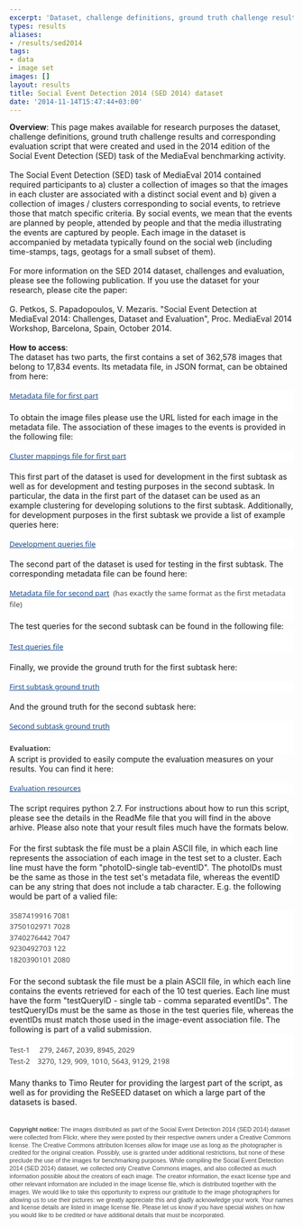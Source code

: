 ```yaml
---
excerpt: 'Dataset, challenge definitions, ground truth challenge results and corresponding evaluation script that were created and used in the 2014 edition of the Social Event Detection (SED) task of the MediaEval benchmarking activity'
types: results
aliases:
- /results/sed2014
tags:
- data
- image set
images: []
layout: results
title: Social Event Detection 2014 (SED 2014) dataset
date: '2014-11-14T15:47:44+03:00'
---
```

<div><strong>Overview</strong>: This page makes available for research purposes the dataset, challenge definitions, ground truth challenge results and corresponding evaluation script that were created and used in the 2014 edition of the Social Event Detection (SED) task of the MediaEval benchmarking activity.</div>
<div>&nbsp;</div>
<div>The Social Event Detection (SED) task of MediaEval 2014 contained required participants to a) cluster a collection of images so that the images in each cluster are associated with a distinct social event and b) given a collection of images / clusters corresponding to social events, to retrieve those that match specific criteria. By social events, we mean that the events are planned by people, attended by people and that the media illustrating the events are captured by people. Each image in the dataset is accompanied by metadata typically found on the social web (including time-stamps, tags, geotags for a small subset of them).</div>
<div>&nbsp;</div>
<div>For more information on the SED 2014 dataset, challenges and evaluation, please see the following publication. If you use the dataset for your research, please cite the paper:</div>
<div>&nbsp;</div>
<div>G. Petkos, S. Papadopoulos, V. Mezaris. "Social Event Detection at MediaEval 2014: Challenges, Dataset and Evaluation", Proc. MediaEval 2014 Workshop, Barcelona, Spain, October 2014.</div>
<div>&nbsp;</div>
<div><strong>How to access</strong>:</div>
<div>The dataset has two parts, the first contains a set of 362,578 images that belong to 17,834 events. Its metadata file, in JSON format, can be obtained from here:</div>
<div>&nbsp;</div>
<div>
	<p style="margin: 0px; padding: 0px; border: 0px; font-size: 13px; font-family: 'Segoe UI', 'Lucida Grande', Arial; vertical-align: baseline; line-height: 19.5px; color: rgb(68, 68, 68); background-color: rgb(255, 255, 255);"><a href="https://socialsensor.iti.gr/sed2014/SED_2014_Dev_Metadata.rar" search_id="undefined" style="margin: 0px; padding: 0px; border: 0px; font-weight: inherit; font-style: inherit; font-family: inherit; vertical-align: baseline; color: rgb(17, 68, 136);">Metadata file for first part</a></p>
	<p style="margin: 0px; padding: 0px; border: 0px; font-size: 13px; font-family: 'Segoe UI', 'Lucida Grande', Arial; vertical-align: baseline; line-height: 19.5px; color: rgb(68, 68, 68); background-color: rgb(255, 255, 255);">&nbsp;</p>
	<div>To obtain the image files please use the URL listed for each image in the metadata file. The association of these images to the events is provided in the following file:&nbsp;</div>
	<div>&nbsp;</div>
	<p style="margin: 0px; padding: 0px; border: 0px; font-size: 13px; font-family: 'Segoe UI', 'Lucida Grande', Arial; vertical-align: baseline; line-height: 19.5px; color: rgb(68, 68, 68); background-color: rgb(255, 255, 255);"><a href="http://socialsensor.iti.gr/sed2014/SED_2014_Dev_Clusters.rar" search_id="undefined" style="margin: 0px; padding: 0px; border: 0px; font-weight: inherit; font-style: inherit; font-family: inherit; vertical-align: baseline; color: rgb(17, 68, 136);">Cluster mappings file for first part</a></p>
</div>
<div>&nbsp;</div>
<div>This first part of the dataset is used for development in the first subtask as well as for development and testing purposes in the second subtask. In particular, the data in the first part of the dataset can be used as an example clustering for developing solutions to the first subtask. Additionally, for development purposes in the first subtask we provide a list of example queries here:</div>
<div>&nbsp;</div>
<div>
	<p style="margin: 0px; padding: 0px; border: 0px; font-size: 13px; font-family: 'Segoe UI', 'Lucida Grande', Arial; vertical-align: baseline; line-height: 19.5px; color: rgb(68, 68, 68); background-color: rgb(255, 255, 255);"><a href="http://socialsensor.iti.gr/sed2014/SED_2014_Dev_Queries.rar" search_id="undefined" style="margin: 0px; padding: 0px; border: 0px; font-weight: inherit; font-style: inherit; font-family: inherit; vertical-align: baseline; color: rgb(17, 68, 136);">Development queries file</a></p>
	<div>&nbsp;</div>
	<div>The second part of the dataset is used for testing in the first subtask. The corresponding metadata file can be found here:</div>
</div>
<div>&nbsp;</div>
<div>
	<p style="margin: 0px; padding: 0px; border: 0px; font-size: 13px; font-family: 'Segoe UI', 'Lucida Grande', Arial; vertical-align: baseline; line-height: 19.5px; color: rgb(68, 68, 68); background-color: rgb(255, 255, 255);"><a href="http://socialsensor.iti.gr/sed2014/SED_2014_Test_Metadata.rar" search_id="undefined" style="margin: 0px; padding: 0px; border: 0px; font-weight: inherit; font-style: inherit; font-family: inherit; vertical-align: baseline; color: rgb(17, 68, 136);">Metadata file for second part</a>&nbsp; (has exactly the same format as the first metadata file)</p>
	<p style="margin: 0px; padding: 0px; border: 0px; font-size: 13px; font-family: 'Segoe UI', 'Lucida Grande', Arial; vertical-align: baseline; line-height: 19.5px; color: rgb(68, 68, 68); background-color: rgb(255, 255, 255);">&nbsp;</p>
	<div>The test queries for the second subtask can be found in the following file:</div>
	<p style="margin: 0px; padding: 0px; border: 0px; font-size: 13px; font-family: 'Segoe UI', 'Lucida Grande', Arial; vertical-align: baseline; line-height: 19.5px; color: rgb(68, 68, 68); background-color: rgb(255, 255, 255);">&nbsp;</p>
	<p style="margin: 0px; padding: 0px; border: 0px; font-size: 13px; font-family: 'Segoe UI', 'Lucida Grande', Arial; vertical-align: baseline; line-height: 19.5px; color: rgb(68, 68, 68); background-color: rgb(255, 255, 255);"><a href="http://socialsensor.iti.gr/sed2014/SED_2014_Test_Queries.rar" search_id="undefined" style="margin: 0px; padding: 0px; border: 0px; vertical-align: baseline; color: rgb(17, 68, 136);">Test queries file</a></p>
</div>
<div>&nbsp;</div>
<div>Finally, we provide the ground truth for the first subtask here:</div>
<div>&nbsp;</div>
<div>
	<div>
		<p style="margin: 0px; padding: 0px; border: 0px; font-size: 13px; font-family: 'Segoe UI', 'Lucida Grande', Arial; vertical-align: baseline; line-height: 19.5px; color: rgb(68, 68, 68); background-color: rgb(255, 255, 255);"><a href="http://socialsensor.iti.gr/sed2014/SED_2014_Subtask1_ground_truth.json" search_id="undefined" style="margin: 0px; padding: 0px; border: 0px; vertical-align: baseline; color: rgb(17, 68, 136);">First subtask ground truth</a></p>
	</div>
	<div>&nbsp;</div>
</div>
<div>And the ground truth for the second subtask here:</div>
<div>&nbsp;</div>
<div>
	<div>
		<p style="margin: 0px; padding: 0px; border: 0px; font-size: 13px; font-family: 'Segoe UI', 'Lucida Grande', Arial; vertical-align: baseline; line-height: 19.5px; color: rgb(68, 68, 68); background-color: rgb(255, 255, 255);"><a href="http://socialsensor.iti.gr/sed2014/SED_2014_Subtask2_ground_truth.json" search_id="undefined" style="margin: 0px; padding: 0px; border: 0px; vertical-align: baseline; color: rgb(17, 68, 136);">Second subtask ground truth</a></p>
		<p style="margin: 0px; padding: 0px; border: 0px; font-size: 13px; font-family: 'Segoe UI', 'Lucida Grande', Arial; vertical-align: baseline; line-height: 19.5px; color: rgb(68, 68, 68); background-color: rgb(255, 255, 255);">&nbsp;</p>
		<h2 style="margin: 0px; padding: 0px; border: 0px; font-size: 17px; font-family: 'Segoe UI', 'Lucida Grande', Arial, sans-serif; vertical-align: baseline; line-height: 1.25em; color: rgb(68, 68, 68); background-color: rgb(255, 255, 255);"><span style="font-family: 'Segoe UI', 'Lucida Grande', Arial; font-size: 13px; line-height: 19.5px;">Evaluation:</span></h2>
		<div>A script is provided to easily compute the evaluation measures on your results. You can find it here:</div>
	</div>
	<div>&nbsp;</div>
</div>
<p style="margin: 0px; padding: 0px; border: 0px; font-size: 13px; font-family: 'Segoe UI', 'Lucida Grande', Arial; vertical-align: baseline; line-height: 19.5px; color: rgb(68, 68, 68); background-color: rgb(255, 255, 255);"><a href="http://socialsensor.iti.gr/sed2014/SED_2014_evaluation_resources.rar" search_id="undefined" style="margin: 0px; padding: 0px; border: 0px; font-weight: inherit; font-style: inherit; font-family: inherit; vertical-align: baseline; color: rgb(17, 68, 136);">Evaluation resources</a></p>
<div>&nbsp;</div>
<div>
	<div>
		<div>The script requires python 2.7. For instructions about how to run this script, please see the details in the ReadMe file that you will find in the above arhive. Please also note that your result files much have the formats below.</div>
		<p style="margin: 0px; padding: 0px; border: 0px; font-size: 13px; font-family: 'Segoe UI', 'Lucida Grande', Arial; vertical-align: baseline; line-height: 19.5px; color: rgb(68, 68, 68); background-color: rgb(255, 255, 255);">&nbsp;</p>
		<div>For the first subtask the file must be a plain ASCII file, in which each line represents the association of each image in the test set to a cluster. Each line must have the form "photoID-single tab-eventID". The photoIDs must be the same as those in the test set's metadata file, whereas the eventID can be any string that does not include a tab character. E.g. the following would be part of a valied file:</div>
		<div>&nbsp;</div>
		<p style="margin: 0px; padding: 0px; border: 0px; font-size: 13px; font-family: 'Segoe UI', 'Lucida Grande', Arial; vertical-align: baseline; line-height: 19.5px; color: rgb(68, 68, 68); background-color: rgb(255, 255, 255);">3587419916 7081</p>
		<p style="margin: 0px; padding: 0px; border: 0px; font-size: 13px; font-family: 'Segoe UI', 'Lucida Grande', Arial; vertical-align: baseline; line-height: 19.5px; color: rgb(68, 68, 68); background-color: rgb(255, 255, 255);">3750102971 7028</p>
		<p style="margin: 0px; padding: 0px; border: 0px; font-size: 13px; font-family: 'Segoe UI', 'Lucida Grande', Arial; vertical-align: baseline; line-height: 19.5px; color: rgb(68, 68, 68); background-color: rgb(255, 255, 255);">3740276442 7047</p>
		<p style="margin: 0px; padding: 0px; border: 0px; font-size: 13px; font-family: 'Segoe UI', 'Lucida Grande', Arial; vertical-align: baseline; line-height: 19.5px; color: rgb(68, 68, 68); background-color: rgb(255, 255, 255);">9230492703 122</p>
		<p style="margin: 0px; padding: 0px; border: 0px; font-size: 13px; font-family: 'Segoe UI', 'Lucida Grande', Arial; vertical-align: baseline; line-height: 19.5px; color: rgb(68, 68, 68); background-color: rgb(255, 255, 255);">1820390101 2080</p>
		<p style="margin: 0px; padding: 0px; border: 0px; font-size: 13px; font-family: 'Segoe UI', 'Lucida Grande', Arial; vertical-align: baseline; line-height: 19.5px; color: rgb(68, 68, 68); background-color: rgb(255, 255, 255);">&nbsp;</p>
		<div>For the second subtask the file must be a plain ASCII file, in which each line contains the events retrieved for each of the 10 test queries. Each line must have the form "testQueryID - single tab - comma separated eventIDs". The testQueryIDs must be the same as those in the test queries file, whereas the eventIDs must match those used in the image-event association file. The following is part of a valid submission.</div>
		<p style="margin: 0px; padding: 0px; border: 0px; font-size: 13px; font-family: 'Segoe UI', 'Lucida Grande', Arial; vertical-align: baseline; line-height: 19.5px; color: rgb(68, 68, 68); background-color: rgb(255, 255, 255);">&nbsp;</p>
		<p style="margin: 0px; padding: 0px; border: 0px; font-size: 13px; font-family: 'Segoe UI', 'Lucida Grande', Arial; vertical-align: baseline; line-height: 19.5px; color: rgb(68, 68, 68); background-color: rgb(255, 255, 255);">Test-1 &nbsp; &nbsp; 279, 2467, 2039, 8945, 2029</p>
		<p style="margin: 0px; padding: 0px; border: 0px; font-size: 13px; font-family: 'Segoe UI', 'Lucida Grande', Arial; vertical-align: baseline; line-height: 19.5px; color: rgb(68, 68, 68); background-color: rgb(255, 255, 255);">Test-2 &nbsp; &nbsp;3270, 129, 909, 1010, 5643, 9129, 2198</p>
		<p style="margin: 0px; padding: 0px; border: 0px; font-size: 13px; font-family: 'Segoe UI', 'Lucida Grande', Arial; vertical-align: baseline; line-height: 19.5px; color: rgb(68, 68, 68); background-color: rgb(255, 255, 255);">&nbsp;</p>
		<div>Many thanks to Timo Reuter for providing the largest part of the script, as well as for providing the ReSEED dataset on which a large part of the datasets is based.</div>
		<div>&nbsp;</div>
		<div>
			<div>&nbsp;</div>
			<div><span style="color: rgb(68, 68, 68); font-family: 'Trebuchet MS', Verdana, Arial, sans-serif; line-height: 1.3em; font-size: 8pt; background-color: rgb(255, 255, 255);"><strong>Copyright notice:</strong>&nbsp;The images distributed as part of the Social Event Detection 2014 (SED 2014) dataset were collected from Flickr, where they were posted by their respective owners under a Creative Commons license. The Creative Commons attribution licenses allow for image use as long as the photographer is credited for the original creation. Possibly, use is granted under additional restrictions, but none of these preclude the use of the images for benchmarking purposes.&nbsp;</span><span style="color: rgb(68, 68, 68); font-family: 'Trebuchet MS', Verdana, Arial, sans-serif; font-size: 8pt; line-height: 1.3em; background-color: rgb(255, 255, 255);">While compiling the Social Event Detection 2014 (SED 2014) dataset, we collected only Creative Commons images, and also collected as much information possible about the creators of each image. The creator information, the exact license type and other relevant information are included in the image license file, which is distributed together with the images.&nbsp;</span><span style="color: rgb(68, 68, 68); font-family: 'Trebuchet MS', Verdana, Arial, sans-serif; font-size: 8pt; line-height: 1.3em; background-color: rgb(255, 255, 255);">We would like to take this opportunity to express our gratitude to the image photographers for allowing us to use their pictures: we greatly appreciate this and gladly acknowledge your work. Your names and license details are listed in image license file. Please let us know if you have special wishes on how you would like to be credited or have additional details that must be incorporated.</span></div>
			<div>&nbsp;</div>
		</div>
	</div>
</div>
<p>&nbsp;</p>
